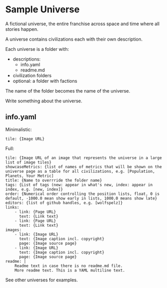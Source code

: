 # Sample Universe 

A fictional universe, the entire franchise across space and time where all stories happen.

A universe contains civilizations each with their own description. 

Each universe is a folder with:
- descriptions: 
    - info.yaml
    - readme.md
- civilization folders
- optional: a folder with factions

The name of the folder becomes the name of the universe.

Write something about the universe.

## info.yaml

Minimalistic:
```
tile: {Image URL}
```

Full:
```
tile: {Image URL of an image that represents the universe in a large list of image tiles}
showcaseMetrics: {list of names of metrics that will be shown on the universe page as a table for all civilizations, e.g. [Population, Planets, Your Metric]
title: {Name to overrride the folder name}
tags: {List of tags (new: appear in what's new, index: appear in index, e.g. [new, index]}
order: {Numerical order controlling the position lists, float, 0 is default, -1000.0 mean show early in lists, 1000.0 means show late}
editors: {list of github handles, e.g. [wolfspelz]}
links:
    - link: {Page URL}
      text: {Link text}
    - link: {Page URL}
      text: {Link text}
images: 
    - link: {Image URL}
      text: {Image caption incl. copyright}
      page: {Image source page}
    - link: {Image URL}
      text: {Image caption incl. copyright}
      page: {Image source page}
readme: |
    Readme text in case there is no readme.md file.
    More readme text. This is a YAML multiline text.
```

See other universes for examples.
